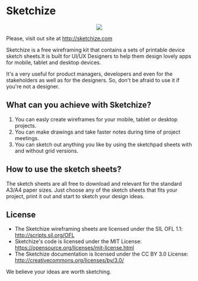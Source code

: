 # Sketchize

<p align="center">
  <a href="http://sketchize.com/">
    <img src="http://sketchize.com/files/sketchize-github-cover.jpg">
  </a>
</p>

Please, visit out site at http://sketchize.com

Sketchize is a free wireframing kit that contains a sets of printable device sketch sheets.It is built for UI/UX Designers to help them design lovely apps for mobile, tablet and desktop devices. 

It's a very useful for product managers, developers and even for the stakeholders as well as for the designers. So, don't be afraid to use it if you're not a designer.

## What can you achieve with Sketchize?

1. You can easly create wireframes for your mobile, tablet or desktop projects.
2. You can make drawings and take faster notes during time of project meetings.
3. You can sketch out anything you like by using the sketchpad sheets with and without grid versions.

## How to use the sketch sheets?
The sketch sheets are all free to download and relevant for the standard A3/A4 paper sizes. Just choose any of the sketch sheets that fits your project, print it out and start to sketch your design ideas.

## License

- The Sketchize wireframing sheets are licensed under the SIL OFL 1.1: http://scripts.sil.org/OFL
- Sketchize's code is licensed under the MIT License: https://opensource.org/licenses/mit-license.html
- The Sketchize documentation is licensed under the CC BY 3.0 License: http://creativecommons.org/licenses/by/3.0/

We believe your ideas are worth sketching.

